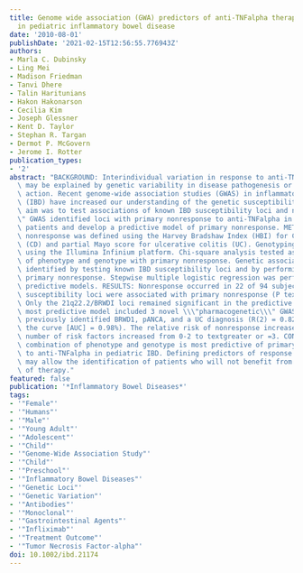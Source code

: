 ```yaml
---
title: Genome wide association (GWA) predictors of anti-TNFalpha therapeutic responsiveness
  in pediatric inflammatory bowel disease
date: '2010-08-01'
publishDate: '2021-02-15T12:56:55.776943Z'
authors:
- Marla C. Dubinsky
- Ling Mei
- Madison Friedman
- Tanvi Dhere
- Talin Haritunians
- Hakon Hakonarson
- Cecilia Kim
- Joseph Glessner
- Kent D. Taylor
- Stephan R. Targan
- Dermot P. McGovern
- Jerome I. Rotter
publication_types:
- '2'
abstract: "BACKGROUND: Interindividual variation in response to anti-TNFalpha therapy\
  \ may be explained by genetic variability in disease pathogenesis or mechanism of\
  \ action. Recent genome-wide association studies (GWAS) in inflammatory bowel disease\
  \ (IBD) have increased our understanding of the genetic susceptibility to IBD. The\
  \ aim was to test associations of known IBD susceptibility loci and novel \\\"pharmacogenetic\\\
  \" GWAS identified loci with primary nonresponse to anti-TNFalpha in pediatric IBD\
  \ patients and develop a predictive model of primary nonresponse. METHODS: Primary\
  \ nonresponse was defined using the Harvey Bradshaw Index (HBI) for Crohn's disease\
  \ (CD) and partial Mayo score for ulcerative colitis (UC). Genotyping was performed\
  \ using the Illumina Infinium platform. Chi-square analysis tested associations\
  \ of phenotype and genotype with primary nonresponse. Genetic associations were\
  \ identified by testing known IBD susceptibility loci and by performing a GWAS for\
  \ primary nonresponse. Stepwise multiple logistic regression was performed to build\
  \ predictive models. RESULTS: Nonresponse occurred in 22 of 94 subjects. Six known\
  \ susceptibility loci were associated with primary nonresponse (P textless 0.05).\
  \ Only the 21q22.2/BRWDI loci remained significant in the predictive model. The\
  \ most predictive model included 3 novel \\\"pharmacogenetic\\\" GWAS loci, the\
  \ previously identified BRWD1, pANCA, and a UC diagnosis (R(2) = 0.82 and area under\
  \ the curve [AUC] = 0.98%). The relative risk of nonresponse increased 15-fold when\
  \ number of risk factors increased from 0-2 to textgreater or =3. CONCLUSIONS: The\
  \ combination of phenotype and genotype is most predictive of primary nonresponse\
  \ to anti-TNFalpha in pediatric IBD. Defining predictors of response to anti-TNFalpha\
  \ may allow the identification of patients who will not benefit from this class\
  \ of therapy."
featured: false
publication: '*Inflammatory Bowel Diseases*'
tags:
- '"Female"'
- '"Humans"'
- '"Male"'
- '"Young Adult"'
- '"Adolescent"'
- '"Child"'
- '"Genome-Wide Association Study"'
- '"Child"'
- '"Preschool"'
- '"Inflammatory Bowel Diseases"'
- '"Genetic Loci"'
- '"Genetic Variation"'
- '"Antibodies"'
- '"Monoclonal"'
- '"Gastrointestinal Agents"'
- '"Infliximab"'
- '"Treatment Outcome"'
- '"Tumor Necrosis Factor-alpha"'
doi: 10.1002/ibd.21174
---
```


